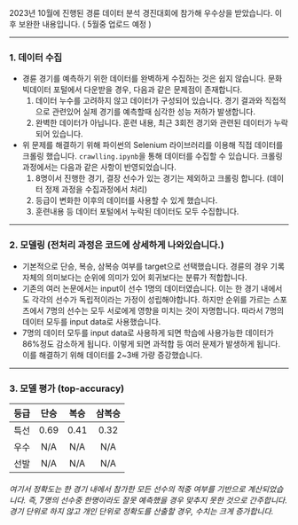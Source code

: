 2023년 10월에 진행된 경륜 데이터 분석 경진대회에 참가해 우수상을 받았습니다. 이후 보완한 내용입니다. ( 5월중 업로드 예정 )
___

### 1. 데이터 수집
  - 경륜 경기를 예측하기 위한 데이터를 완벽하게 수집하는 것은 쉽지 않습니다. 문화 빅데이터 포털에서 다운받을 경우, 다음과 같은 문제점이 존재합니다.
    1. 데이터 누수를 고려하지 않고 데이터가 구성되어 있습니다. 경기 결과와 직접적으로 관련있어 실제 경기를 예측할때 심각한 성능 저하가 발생합니다.
    2. 완벽한 데이터가 아닙니다. 훈련 내용, 최근 3회전 경기와 관련된 데이터가 누락되어 있습니다.
  - 위 문제를 해결하기 위해 파이썬의 Selenium 라이브러리를 이용해 직접 데이터를 크롤링 했습니다. `crawlling.ipynb`을 통해 데이터를 수집할 수 있습니다. 크롤링 과정에서는 다음과 같은 사항이 반영되었습니다.
    1. 8명이서 진행한 경기, 결장 선수가 있는 경기는 제외하고 크롤링 합니다. (데이터 정제 과정을 수집과정에서 처리) 
    2. 등급이 변화한 이후의 데이터를 사용할 수 있게 했습니다.
    3. 훈련내용 등 데이터 포털에서 누락된 데이터도 모두 수집합니다.
___

### 2. 모델링 (전처리 과정은 코드에 상세하게 나와있습니다.)
  - 기본적으로 단승, 복승, 삼복승 여부를 target으로 선택했습니다. 경륜의 경우 기록 자체의 의미보다는 순위에 의미가 있어 회귀보다는 분류가 적합합니다.
  - 기존의 여러 논문에서는 input이 선수 1명의 데이터였습니다. 이는 한 경기 내에서도 각각의 선수가 독립적이라는 가정이 성립해야합니다. 하지만 순위를 가르는 스포츠에서 7명의 선수는 모두 서로에게 영향을 미치는 것이 자명합니다. 따라서 7명의 데이터 모두를 input data로 사용했습니다. 
  - 7명의 데이터 모두를 input data로 사용하게 되면 학습에 사용가능한 데이터가 86%정도 감소하게 됩니다. 이렇게 되면 과적합 등 여러 문제가 발생하게 됩니다. 이를 해결하기 위해 데이터를 2~3배 가량 증강했습니다.
___

### 3. 모델 평가 (top-accuracy)

|등급|단승|복승|삼복승|
|:--:|:--:|:--:|:--:|
|특선|0.69|0.41|0.32|
|우수|N/A|N/A|N/A|
|선발|N/A|N/A|N/A|

###### 여기서 정확도는 한 경기 내에서 참가한 모든 선수의 적중 여부를 기반으로 계산되었습니다. 즉, 7명의 선수중 한명이라도 잘못 예측했을 경우 맞추지 못한 것으로 간주합니다. 경기 단위로 하지 않고 개인 단위로 정확도를 산출할 경우, 수치는 크게 증가합니다.
